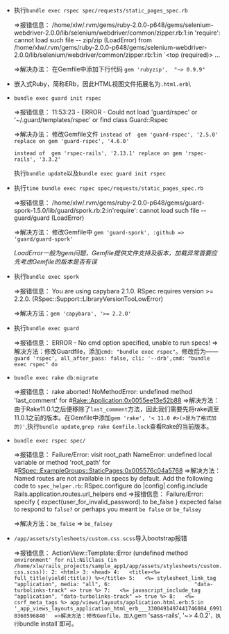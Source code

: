 - 执行`bundle exec rspec spec/requests/static_pages_spec.rb`

	=>报错信息：
    	/home/xlw/.rvm/gems/ruby-2.0.0-p648/gems/selenium-webdriver-2.0.0/lib/selenium/webdriver/common/zipper.rb:1:in 'require': cannot load such file -- zip/zip (LoadError)
        from /home/xlw/.rvm/gems/ruby-2.0.0-p648/gems/selenium-webdriver-2.0.0/lib/selenium/webdriver/common/zipper.rb:1:in `<top (required)>
    ...
    
    =>解决办法：
    在Gemfile中添加下行代码
    `gem 'rubyzip',  "~> 0.9.9"`
   
- 嵌入式Ruby，简称ERb，因此HTML视图文件拓展名为`.html.erb`\
- `bundle exec guard init rspec`

	=>报错信息：
    	11:53:23 - ERROR - Could not load 'guard/rspec' or '~/.guard/templates/rspec' or find class Guard::Rspec
    
    =>解决办法：
    修改Gemfile文件
    `instead of 
gem 'guard-rspec', '2.5.0'
replace on
gem 'guard-rspec', '4.6.0'`

	`instead of 
gem 'rspec-rails', '2.13.1'
replace on
gem 'rspec-rails', '3.3.2'`

	执行`bundle update`以及`bundle exec guard init rspec`
    
- 执行`time bundle exec rspec spec/requests/static_pages_spec.rb`

	=>报错信息：
    	/home/xlw/.rvm/gems/ruby-2.0.0-p648/gems/guard-spork-1.5.0/lib/guard/spork.rb:2:in'require': cannot load such file -- guard/guard (LoadError)
   
   =>解决方法：
    修改Gemfile中
    `gem 'guard-spork', :github => 'guard/guard-spork'`
    
	*LoadError一般为gem问题，Gemfile提供文件支持及版本，加载异常首要应先考虑Gemfile的版本是否有误*
    
- 执行`bundle exec spork`

	=>报错信息：
    	You are using capybara 2.1.0. RSpec requires version >= 2.2.0.
        (RSpec::Support::LibraryVersionTooLowError)
    
    =>解决方法：`gem 'capybara', '>= 2.2.0'`
    
- 执行`bundle exec guard`

	=>报错信息：
    	ERROR - No cmd option specified, unable to run specs!
    =>解决方法：修改Guardfile，添加`cmd: "bundle exec rspec"`。修改后为——`guard 'rspec', all_after_pass: false, cli: '--drb',cmd: "bundle exec rspec" do`
- `bundle exec rake db:migrate`

	=>报错信息：
    	rake aborted!
        NoMethodError: undefined method 'last_comment' for #<Rake::Application:0x0055ee13e52b88>
	=>解决方法：由于Rake11.0.1之后便移除了`last_comment`方法，因此我们需要先将rake调至11.0.1之前的版本。在Gemfile中添加`gem 'rake', '< 11.0 #>(>是为了格式加的)'`,执行`bundle update`,`grep rake Gemfile.lock`查看Rake的当前版本。
- `bundle exec rspec spec/`
	
    =>报错信息：
    	Failure/Error: visit root_path 
        NameError:
        undefined local variable or method 'root_path' for #<RSpec::ExampleGroups::StaticPages:0x005576c04a5768>
	=>解决方法：Named routes are not available in specs by default. Add the following code to `spec_helper.rb`:
    	RSpec.configure do |config|
        	config.include Rails.application.routes.url_helpers
        end
	=>报错信息：
    	Failure/Error: specify { expect(user_for_invalid_password).to be_false }
       expected false to respond to `false?` or perhaps you meant `be false` or `be_falsey`   
       
	=>解决方法：`be_false` => `be_falsey`
- `/app/assets/stylesheets/custom.css.scss`导入bootstrap报错

    =>报错信息：
		ActionView::Template::Error (undefined method `environment' for nil:NilClass
        (in /home/xlw/rails_projects/sample_app1/app/assets/stylesheets/custom.css.scss)):
        2: <html>
        3: <head>
        4:   <title><%= full_title(yield(:title)) %></title>
        5:   <%= stylesheet_link_tag "application", media: "all",
        6:                           "data-turbolinks-track" => true %>
        7:   <%= javascript_include_tag "application", "data-turbolinks-track" => true %>
        8:   <%= csrf_meta_tags %>
      app/views/layouts/application.html.erb:5:in '_app_views_layouts_application_html_erb___3300491497441746084_69910360596840' 
	=>解决方法：修改Gemfile，加入`gem 'sass-rails', '~> 4.0.2'`，执行`bundle install`即可。